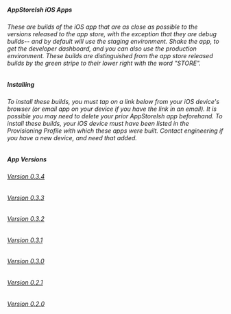 ##### AppStoreIsh iOS Apps
###### These are builds of the iOS app that are as close as possible to the versions released to the app store, with the exception that they are debug builds-- and by default will use the staging environment. Shake the app, to get the developer dashboard, and you can also use the production environment. These builds are distinguished from the app store released builds by the green stripe to their lower right with the word "STORE".

##### Installing
###### To install these builds, you must tap on a link below from your iOS device's browser (or email app on your device if you have the link in an email). It is possible you may need to delete your prior AppStoreIsh app beforehand. To install these builds, your iOS device must have been listed in the Provisioning Profile with which these apps were built. Contact engineering if you have a new device, and need that added.

##### App Versions
###### [Version 0.3.4](https://rosterhq.github.io/iOS-OTA/0.3.4/download.html)
###### [Version 0.3.3](https://rosterhq.github.io/iOS-OTA/0.3.3/download.html)
###### [Version 0.3.2](https://rosterhq.github.io/iOS-OTA/0.3.2/download.html)
###### [Version 0.3.1](https://rosterhq.github.io/iOS-OTA/0.3.1/download.html)
###### [Version 0.3.0](https://rosterhq.github.io/iOS-OTA/0.3.0/download.html)
###### [Version 0.2.1](https://rosterhq.github.io/iOS-OTA/0.2.1/download.html)
###### [Version 0.2.0](https://rosterhq.github.io/iOS-OTA/0.2.0/download.html)

